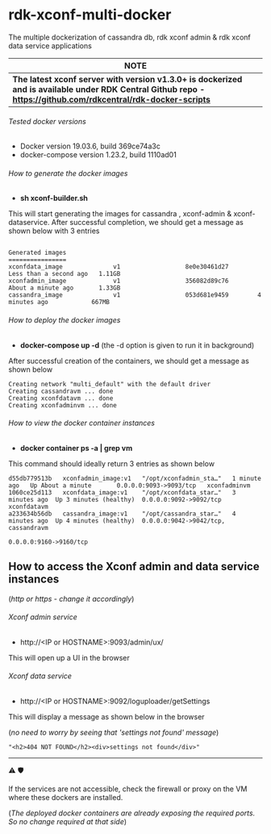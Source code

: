 # rdk-xconf-multi-docker
The multiple dockerization of cassandra db, rdk xconf admin &amp; rdk xconf data service applications

| NOTE |
| ----- |
| **The latest xconf server with version v1.3.0+ is dockerized and is available under RDK Central Github repo - https://github.com/rdkcentral/rdk-docker-scripts** |

###### Tested docker versions
 - Docker version 19.03.6, build 369ce74a3c
 - docker-compose version 1.23.2, build 1110ad01

###### How to generate the docker images

 - **sh xconf-builder.sh**
 
 This will start generating the images for cassandra , xconf-admin & xconf-dataservice. 
 After successful completion, we should get a message as shown below with 3 entries
 
 ```
 
Generated images
================
xconfdata_image              v1                  8e0e30461d27        Less than a second ago   1.11GB
xconfadmin_image             v1                  356082d89c76        About a minute ago       1.33GB
cassandra_image              v1                  053d681e9459        4 minutes ago            667MB

 ```
 
 ###### How to deploy the docker images
 
  - **docker-compose up -d** 
  (the -d option is given to run it in background)
  
  After successful creation of the containers, we should get a message as shown below
  
  ```
Creating network "multi_default" with the default driver
Creating cassandravm ... done
Creating xconfdatavm ... done
Creating xconfadminvm ... done
  ```

 ###### How to view the docker container instances
 
  - **docker container ps -a | grep vm**
  
  This command should ideally return 3 entries as shown below
  
  ```
d55db779513b   xconfadmin_image:v1   "/opt/xconfadmin_sta…"   1 minute ago   Up About a minute       0.0.0.0:9093->9093/tcp   xconfadminvm
1060ce25d113   xconfdata_image:v1    "/opt/xconfdata_star…"   3 minutes ago  Up 3 minutes (healthy)  0.0.0.0:9092->9092/tcp   xconfdatavm
a233634b56db   cassandra_image:v1    "/opt/cassandra_star…"   4 minutes ago  Up 4 minutes (healthy)  0.0.0.0:9042->9042/tcp,  cassandravm
                                                                                                     0.0.0.0:9160->9160/tcp   

  ```
  
  ## How to access the Xconf admin and data service instances
  (_http or https - change it accordingly_)
  
  ###### Xconf admin service
   
   - http://\<IP or HOSTNAME>:9093/admin/ux/
  
  This will open up a UI in the browser
  
    
  ###### Xconf data service
   
   - http://\<IP or HOSTNAME>:9092/loguploader/getSettings
  
  This will display a message as shown below in the browser 
  
  (_no need to worry by seeing that 'settings not found' message_)
  
  ```
  "<h2>404 NOT FOUND</h2><div>settings not found</div>"
  ```
  
  ------------
 
 :warning: :shield:
  
  If the services are not accessible, check the firewall or proxy on the VM where these dockers are installed.
  
  (_The deployed docker containers are already exposing the required ports. So no change required at that side_)
  
  
